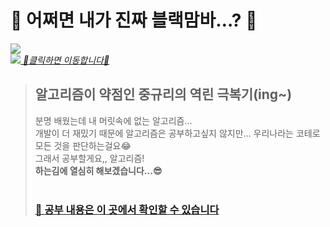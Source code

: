 # 🐍 어쩌면 내가 진짜 블랙맘바…? 🐍
<img src="https://img.shields.io/badge/Java-007396?style=flat&logo=Java&logoColor=white"/><br/>
<a href="https://www.youtube.com/watch?v=lgyTQOv64Uc" target="_blank"><img src="https://user-images.githubusercontent.com/44965706/155647246-2d27751a-0c58-4aac-98d2-92df52fa345b.gif">
*💃클릭하면 이동합니다💃*</a><br/>

> ## 알고리즘이 약점인 중규리의 역린 극복기(ing~)
> 분명 배웠는데 내 머릿속에 없는 알고리즘…<br/>
> 개발이 더 재밌기 때문에 알고리즘은 공부하고싶지 않지만… 우리나라는 코테로 모든 것을 판단하는걸요😂<br/>
> 그래서 공부할게요,, 알고리즘!<br/>
> <strong>하는김에 열심히 해보겠습니다...😎</strong><br/><br/>
> ### <a href="https://blog.naver.com/igun0423">📢 공부 내용은 이 곳에서 확인할 수 있습니다</a>
